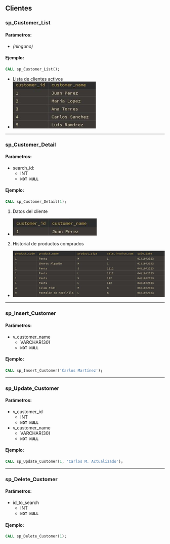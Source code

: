 ## Clientes

### sp_Customer_List
#### Parámetros:
- *(ninguno)*

#### Ejemplo:
```sql
CALL sp_Customer_List();
```
- Lista de clientes activos
- ![sp_Customer_List](../resources/sp_Customer_List.jpg)

---

### sp_Customer_Detail
#### Parámetros:
- search_id:
  - INT  
  - **`NOT NULL`**

#### Ejemplo:
```sql
CALL sp_Customer_Detail(1);
```
1. Datos del cliente
- ![sp_Customer_Detail_1](../resources/sp_Customer_Detail_1.jpg)
2. Historial de productos comprados
- ![sp_Customer_Detail_2](../resources/sp_Customer_Detail_2.jpg)

---

### sp_Insert_Customer
#### Parámetros:
- v_customer_name  
  - VARCHAR(30)  
  - **`NOT NULL`**

#### Ejemplo:
```sql
CALL sp_Insert_Customer('Carlos Martínez');
```

---

### sp_Update_Customer
#### Parámetros:
- v_customer_id  
  - INT  
  - **`NOT NULL`**
- v_customer_name  
  - VARCHAR(30)  
  - **`NOT NULL`**

#### Ejemplo:
```sql
CALL sp_Update_Customer(1, 'Carlos M. Actualizado');
```

---

### sp_Delete_Customer
#### Parámetros:
- id_to_search  
  - INT  
  - **`NOT NULL`**

#### Ejemplo:
```sql
CALL sp_Delete_Customer(1);
```
